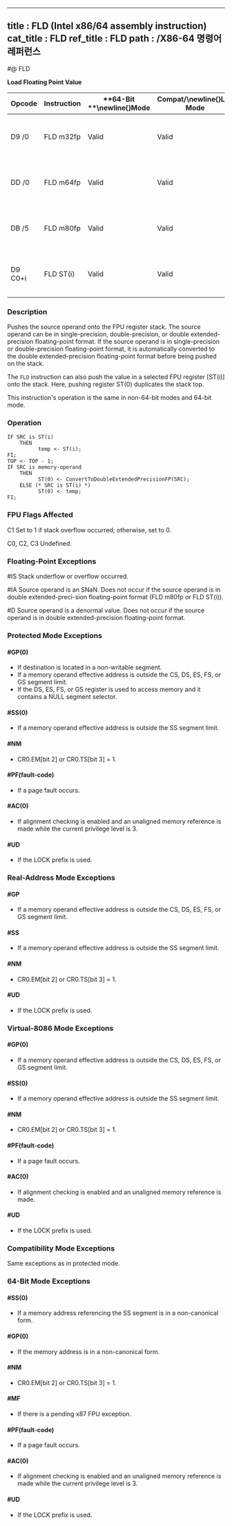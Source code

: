 ----------------------------
title : FLD (Intel x86/64 assembly instruction)
cat_title : FLD
ref_title : FLD
path : /X86-64 명령어 레퍼런스
----------------------------
#@ FLD

**Load Floating Point Value**

|**Opcode**|**Instruction**|**64-Bit **\newline{}**Mode**|**Compat/**\newline{}**Leg Mode**|**Description**|
|----------|---------------|-----------------------------|---------------------------------|---------------|
|D9 /0|FLD m32fp|Valid|Valid|Push m32fp onto the FPU register stack.|
|DD /0|FLD m64fp|Valid|Valid|Push m64fp onto the FPU register stack.|
|DB /5|FLD m80fp|Valid|Valid|Push m80fp onto the FPU register stack.|
|D9 C0+i|FLD ST(i)|Valid|Valid|Push ST(i) onto the FPU register stack.|
### Description


Pushes the source operand onto the FPU register stack. The source operand can be in single-precision, double-precision, or double extended-precision floating-point format. If the source operand is in single-precision or double-precision floating-point format, it is automatically converted to the double extended-precision floating-point format before being pushed on the stack.

The `FLD` instruction can also push the value in a selected FPU register [ST(i)] onto the stack. Here, pushing register ST(0) duplicates the stack top.

This instruction's operation is the same in non-64-bit modes and 64-bit mode.


### Operation

```info-verb
IF SRC is ST(i)
    THEN
          temp <- ST(i);
FI;
TOP <- TOP - 1;
IF SRC is memory-operand
    THEN
          ST(0) <- ConvertToDoubleExtendedPrecisionFP(SRC);
    ELSE (* SRC is ST(i) *)
          ST(0) <- temp;
FI;
```
### FPU Flags Affected


C1 Set to 1 if stack overflow occurred; otherwise, set to 0.

C0, C2, C3  Undefined.

### Floating-Point Exceptions


#IS Stack underflow or overflow occurred.

#IA Source operand is an SNaN. Does not occur if the source operand is in double extended-preci-sion floating-point format (FLD m80fp or FLD ST(i)).

#D Source operand is a denormal value. Does not occur if the source operand is in double extended-precision floating-point format.


### Protected Mode Exceptions

#### #GP(0)
* If destination is located in a non-writable segment.
* If a memory operand effective address is outside the CS, DS, ES, FS, or GS segment limit.
* If the DS, ES, FS, or GS register is used to access memory and it contains a NULL segment selector.

#### #SS(0)
* If a memory operand effective address is outside the SS segment limit.

#### #NM
* CR0.EM[bit 2] or CR0.TS[bit 3] = 1.

#### #PF(fault-code)
* If a page fault occurs.

#### #AC(0)
* If alignment checking is enabled and an unaligned memory reference is made while the current privilege level is 3.

#### #UD
* If the LOCK prefix is used.

### Real-Address Mode Exceptions

#### #GP
* If a memory operand effective address is outside the CS, DS, ES, FS, or GS segment limit.

#### #SS
* If a memory operand effective address is outside the SS segment limit.

#### #NM
* CR0.EM[bit 2] or CR0.TS[bit 3] = 1.

#### #UD
* If the LOCK prefix is used.

### Virtual-8086 Mode Exceptions

#### #GP(0)
* If a memory operand effective address is outside the CS, DS, ES, FS, or GS segment limit.

#### #SS(0)
* If a memory operand effective address is outside the SS segment limit.

#### #NM
* CR0.EM[bit 2] or CR0.TS[bit 3] = 1.

#### #PF(fault-code)
* If a page fault occurs.

#### #AC(0)
* If alignment checking is enabled and an unaligned memory reference is made.

#### #UD
* If the LOCK prefix is used.

### Compatibility Mode Exceptions



Same exceptions as in protected mode.


### 64-Bit Mode Exceptions

#### #SS(0)
* If a memory address referencing the SS segment is in a non-canonical form.

#### #GP(0)
* If the memory address is in a non-canonical form.

#### #NM
* CR0.EM[bit 2] or CR0.TS[bit 3] = 1.

#### #MF
* If there is a pending x87 FPU exception.

#### #PF(fault-code)
* If a page fault occurs.

#### #AC(0)
* If alignment checking is enabled and an unaligned memory reference is made while the current privilege level is 3.

#### #UD
* If the LOCK prefix is used.
